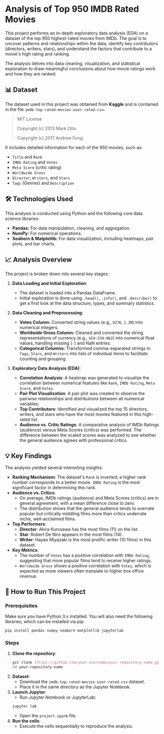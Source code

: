 # Analysis of Top 950 IMDB Rated Movies

This project performs an in-depth exploratory data analysis (EDA) on a dataset of the top 950 highest-rated movies from IMDb. The goal is to uncover patterns and relationships within the data, identify key contributors (directors, writers, stars), and understand the factors that contribute to a movie's high rating and ranking.

The analysis delves into data cleaning, visualization, and statistical exploration to draw meaningful conclusions about how movie ratings work and how they are ranked.

## 📊 Dataset

The dataset used in this project was obtained from **Kaggle** and is contained in the file `imdb-top-rated-movies-user-rated.csv`.

> MIT License
>
> Copyright (c) 2013 Mark Otto.
>
> Copyright (c) 2017 Andrew Fong.

It includes detailed information for each of the 950 movies, such as:
- `Title` and `Rank`
- `IMDb Rating` and `Votes`
- `Meta Score` (critic rating)
- `Worldwide Gross`
- `Director`, `Writers`, and `Stars`
- `Tags` (Genres) and `Description`

## 🛠️ Technologies Used

This analysis is conducted using Python and the following core data science libraries:
- **Pandas:** For data manipulation, cleaning, and aggregation.
- **NumPy:** For numerical operations.
- **Seaborn & Matplotlib:** For data visualization, including heatmaps, pair plots, and bar charts.

## 📈 Analysis Overview

The project is broken down into several key stages:

1.  **Data Loading and Initial Exploration**:
    - The dataset is loaded into a Pandas DataFrame.
    - Initial exploration is done using `.head()`, `.info()`, and `.describe()` to get a first look at the data structure, types, and summary statistics.

2.  **Data Cleaning and Preprocessing**:
    - **Votes Column:** Converted string values (e.g., `927K`, `1.2M`) into numerical integers.
    - **Worldwide Gross Column:** Cleaned and converted the string representations of currency (e.g., `$54-234-062`) into numerical float values, handling missing (`-`) and NaN entries.
    - **Categorical Columns:** Transformed comma-separated strings in `Tags`, `Stars`, and `Writers` into lists of individual items to facilitate counting and grouping.

3.  **Exploratory Data Analysis (EDA)**:
    - **Correlation Analysis**: A heatmap was generated to visualize the correlation between numerical features like `Rank`, `IMDb Rating`, `Meta Score`, and `Votes`.
    - **Pair Plot Visualization**: A pair plot was created to observe the pairwise relationships and distributions between all numerical variables.
    - **Top Contributors**: Identified and visualized the top 15 directors, writers, and stars who have the most movies featured in this high-rated list.
    - **Audience vs. Critic Ratings**: A comparative analysis of IMDb Ratings (audience) versus Meta Scores (critics) was performed. The difference between the scaled scores was analyzed to see whether the general audience agrees with professional critics.

## 💡 Key Findings

The analysis yielded several interesting insights:

* **Ranking Mechanism**: The dataset's `Rank` is inverted; a higher rank number corresponds to a better movie. `IMDb Rating` is the most significant factor in determining this rank.
* **Audience vs. Critics**:
    * On average, IMDb ratings (audience) and Meta Scores (critics) are in general agreement, with a mean difference close to zero.
    * The distribution shows that the general audience tends to overrate popular but critically middling films more than critics underrate niche, well-acclaimed films.
* **Top Performers**:
    * **Director**: Akira Kurosawa has the most films (11) on the list.
    * **Star**: Robert De Niro appears in the most films (14).
    * **Writer**: Hayao Miyazaki is the most prolific writer (10 films) in this dataset.
* **Key Metrics**:
    * The number of `Votes` has a positive correlation with `IMDb Rating`, suggesting that more popular films tend to receive higher ratings.
    * `Worldwide Gross` shows a positive correlation with `Votes`, which is expected as more viewers often translate to higher box office revenue.

## 🚀 How to Run This Project

### Prerequisites
Make sure you have Python 3.x installed. You will also need the following libraries, which can be installed via pip:

`pip install pandas numpy seaborn matplotlib jupyterlab`
### Steps
1.  **Clone the repository**:
    ```bash
    git clone [https://github.com/your-username/your-repository-name.git](https://github.com/your-username/your-repository-name.git)
    cd your-repository-name
    ```
2.  **Dataset**:
    - Download the `imdb-top-rated-movies-user-rated.csv` dataset.
    - Place it in the same directory as the Jupyter Notebook.
3.  **Launch Jupyter**:
    - Run Jupyter Notebook or JupyterLab:
    ```bash
    jupyter lab
    ```
    - Open the `project.ipynb` file.
4.  **Run the cells**:
    - Execute the cells sequentially to reproduce the analysis.
